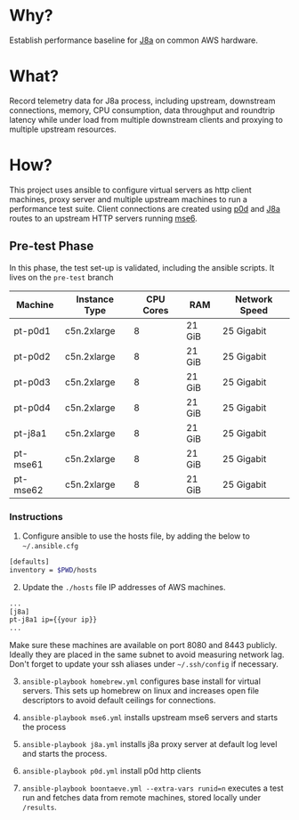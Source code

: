 # Why?
Establish performance baseline for [J8a](https://github.com/simonmittag/j8a) on common AWS hardware.

# What?
Record telemetry data for J8a process, including upstream, downstream
connections, memory, CPU consumption, data throughput and roundtrip latency
while under load from multiple downstream clients and proxying to multiple
upstream resources.

# How?
This project uses ansible to configure virtual servers as http client machines,
proxy server and multiple upstream machines to run a performance test suite.
Client connections are created using [p0d](https://github.com/simonmittag/p0d)
and [J8a](https://github.com/simonmittag/j8a) routes to an upstream HTTP servers
running [mse6](https://github.com/simonmittag/mse6).

## Pre-test Phase
In this phase, the test set-up is validated, including the ansible scripts. It
lives on the `pre-test` branch

| Machine | Instance Type | CPU Cores | RAM | Network Speed |
|-|-|-|-|-|
| pt-p0d1  | c5n.2xlarge | 8 | 21 GiB | 25 Gigabit |
| pt-p0d2  | c5n.2xlarge | 8 | 21 GiB | 25 Gigabit |
| pt-p0d3  | c5n.2xlarge | 8 | 21 GiB | 25 Gigabit |
| pt-p0d4  | c5n.2xlarge | 8 | 21 GiB | 25 Gigabit |
| pt-j8a1  | c5n.2xlarge | 8 | 21 GiB | 25 Gigabit |
| pt-mse61 | c5n.2xlarge | 8 | 21 GiB | 25 Gigabit |
| pt-mse62 | c5n.2xlarge | 8 | 21 GiB | 25 Gigabit |

### Instructions

1. Configure ansible to use the hosts file, by adding the below to `~/.ansible.cfg`
```bash
[defaults]
inventory = $PWD/hosts
```
2. Update the `./hosts` file IP addresses of AWS machines.
```bash
...
[j8a]
pt-j8a1 ip={{your ip}}
...
```
Make sure these machines are available on port 8080 and 8443 publicly.
Ideally they are placed in the same subnet to avoid measuring network lag. Don't
forget to update your ssh aliases under `~/.ssh/config` if necessary.

3. `ansible-playbook homebrew.yml` configures base install for virtual servers.
This sets up homebrew on linux and increases open file descriptors to avoid default
ceilings for connections.

4. `ansible-playbook mse6.yml` installs upstream mse6 servers and starts the
process

5. `ansible-playbook j8a.yml` installs j8a proxy server at default log level and
starts the process.

6. `ansible-playbook p0d.yml` install p0d http clients

7. `ansible-playbook boontaeve.yml --extra-vars runid=n` executes a test run and
fetches data from remote machines, stored locally under `/results`.
